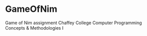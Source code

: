 # GameOfNim
Game of Nim assignment
Chaffey College
Computer Programming Concepts & Methodologies I

